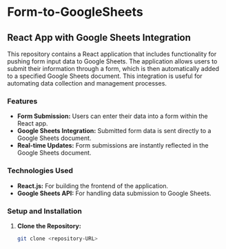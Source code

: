 # Form-to-GoogleSheets

## React App with Google Sheets Integration

This repository contains a React application that includes functionality for pushing form input data to Google Sheets. The application allows users to submit their information through a form, which is then automatically added to a specified Google Sheets document. This integration is useful for automating data collection and management processes.

### Features

- **Form Submission:** Users can enter their data into a form within the React app.
- **Google Sheets Integration:** Submitted form data is sent directly to a Google Sheets document.
- **Real-time Updates:** Form submissions are instantly reflected in the Google Sheets document.

### Technologies Used

- **React.js:** For building the frontend of the application.
- **Google Sheets API:** For handling data submission to Google Sheets.

### Setup and Installation

1. **Clone the Repository:**
   ```bash
   git clone <repository-URL>
